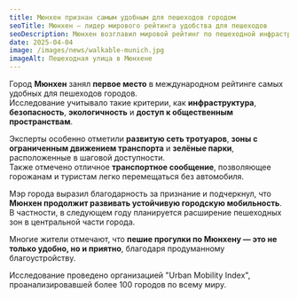 ```yaml
---
title: Мюнхен признан самым удобным для пешеходов городом
seoTitle: Мюнхен — лидер мирового рейтинга удобства для пешеходов
seoDescription: Мюнхен возглавил мировой рейтинг по пешеходной инфраструктуре
date: 2025-04-04
image: /images/news/walkable-munich.jpg
imageAlt: Пешеходная улица в Мюнхене
---
```


Город **Мюнхен** занял **первое место** в международном рейтинге самых удобных для пешеходов городов.  
Исследование учитывало такие критерии, как **инфраструктура**, **безопасность**, **экологичность** и **доступ к общественным пространствам**.

Эксперты особенно отметили **развитую сеть тротуаров**, **зоны с ограниченным движением транспорта** и **зелёные парки**, расположенные в шаговой доступности.  
Также отмечено отличное **транспортное сообщение**, позволяющее горожанам и туристам легко перемещаться без автомобиля.

Мэр города выразил благодарность за признание и подчеркнул, что **Мюнхен продолжит развивать устойчивую городскую мобильность**.  
В частности, в следующем году планируется расширение пешеходных зон в центральной части города.

Многие жители отмечают, что **пешие прогулки по Мюнхену — это не только удобно, но и приятно**, благодаря продуманному благоустройству.

Исследование проведено организацией "Urban Mobility Index", проанализировавшей более 100 городов по всему миру.
